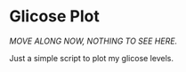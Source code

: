 # Glicose Plot

*MOVE ALONG NOW, NOTHING TO SEE HERE.*

Just a simple script to plot my glicose levels.

